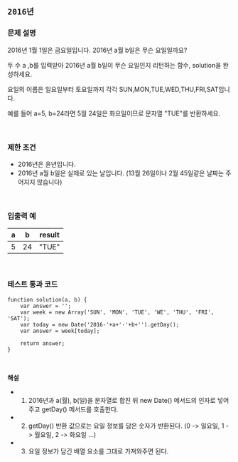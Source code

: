 ## `2016년`

### 문제 설명

2016년 1월 1일은 금요일입니다. 2016년 a월 b일은 무슨 요일일까요? 

두 수 a ,b를 입력받아 2016년 a월 b일이 무슨 요일인지 리턴하는 함수, solution을 완성하세요. 

요일의 이름은 일요일부터 토요일까지 각각 SUN,MON,TUE,WED,THU,FRI,SAT입니다. 

예를 들어 a=5, b=24라면 5월 24일은 화요일이므로 문자열 "TUE"를 반환하세요.

<br />

### 제한 조건

- 2016년은 윤년입니다.
- 2016년 a월 b일은 실제로 있는 날입니다. (13월 26일이나 2월 45일같은 날짜는 주어지지 않습니다)

<br />

### 입출력 예

|a|b|result|
|------|---|---|
|5|24|"TUE"|

<br />

### 테스트 통과 코드

```
function solution(a, b) {
    var answer = '';
    var week = new Array('SUN', 'MON', 'TUE', 'WE', 'THU', 'FRI', 'SAT');
    var today = new Date('2016-'+a+'-'+b+'').getDay();
    var answer = week[today];
    
    return answer;
}
```

<br />

**해설**

 - 1. 2016년과 a(월), b(일)을 문자열로 합친 뒤 new Date() 메서드의 인자로 넣어주고 getDay() 메서드를 호출한다. 
 - 2. getDay() 반환 값으로는 요일 정보를 담은 숫자가 반환된다. (0 -> 일요일, 1 -> 월요일, 2 -> 화요일 ...)
 - 3. 요일 정보가 담긴 배열 요소를 그대로 가져와주면 된다.
